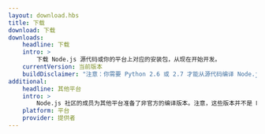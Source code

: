 ```yaml
---
layout: download.hbs
title: 下载
download: 下载
downloads:
    headline: 下载
    intro: >
        下载 Node.js 源代码或你的平台上对应的安装包，从现在开始开发。
    currentVersion: 当前版本
    buildDisclaimer: "注意：你需要 Python 2.6 或 2.7 才能从源代码编译 Node.js 。"
additional:
    headline: 其他平台
    intro: >
        Node.js 社区的成员为其他平台准备了非官方的编译版本。注意，这些版本并不是 Node.js 核心团队维护的，或许它们还没有达到当前 Node.js 的编译水准。
    platform: 平台
    provider: 提供者
---
```

